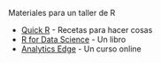 Materiales para un taller de R

* [Quick R](http://www.statmethods.net/) - Recetas para hacer cosas
* [R for Data Science](http://r4ds.had.co.nz/) - Un libro
* [Analytics Edge](https://www.edx.org/course/analytics-edge-mitx-15-071x-3) - Un curso online

